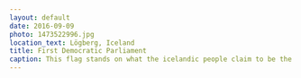 ```yaml
---
layout: default
date: 2016-09-09
photo: 1473522996.jpg
location_text: Lögberg, Iceland
title: First Democratic Parliament
caption: This flag stands on what the icelandic people claim to be the place of the first democratic parliament about one thousand years ago.
---
```

